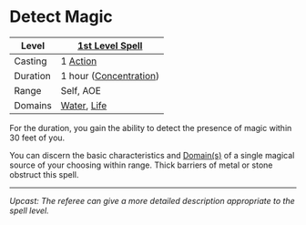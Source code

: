 # Detect Magic

| Level    | [1st Level Spell](1st%20Level%20Spells.md)                                           |
| -------- | ------------------------------------------------------------------------------------ |
| Casting  | 1 [Action](../../../../Game%20Procedures/Action.md)                                  |
| Duration | 1 hour ([Concentration](../../../Concentration.md))                                  |
| Range    | Self, AOE                                                                            |
| Domains  | [Water](../../../Spell%20Domains/Water.md), [Life](../../../Spell%20Domains/Life.md) |

For the duration, you gain the ability to detect the presence of magic within 30 feet of you. 

You can discern the basic characteristics and [Domain(s)](../../../Spell%20Domains/!Domain%20Index.md) of a single magical source of your choosing within range. Thick barriers of metal or stone obstruct this spell.

---
*Upcast: The referee can give a more detailed description appropriate to the spell level.*